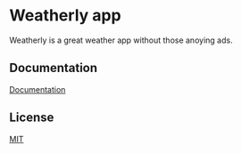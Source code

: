 
# Weatherly app
Weatherly is a great weather app without those anoying ads. 


## Documentation

[Documentation](https://linktodocumentation)


## License

[MIT](https://choosealicense.com/licenses/mit/)

